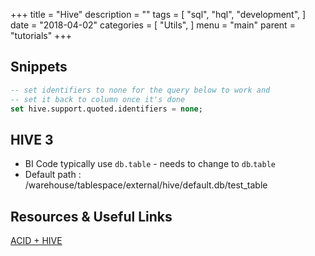 +++
title = "Hive"
description = ""
tags = [
    "sql",
    "hql",
    "development",
]
date = "2018-04-02"
categories = [
    "Utils",
]
menu = "main"
parent = "tutorials"
+++

## Snippets

```sql
-- set identifiers to none for the query below to work and 
-- set it back to column once it's done
set hive.support.quoted.identifiers = none;
```
## HIVE 3
- BI Code typically use `db.table` - needs to change to `db`.`table`
- Default path : /warehouse/tablespace/external/hive/default.db/test_table

## Resources & Useful Links
[ACID + HIVE](https://cwiki.apache.org/confluence/display/Hive/Hive+Transactions)